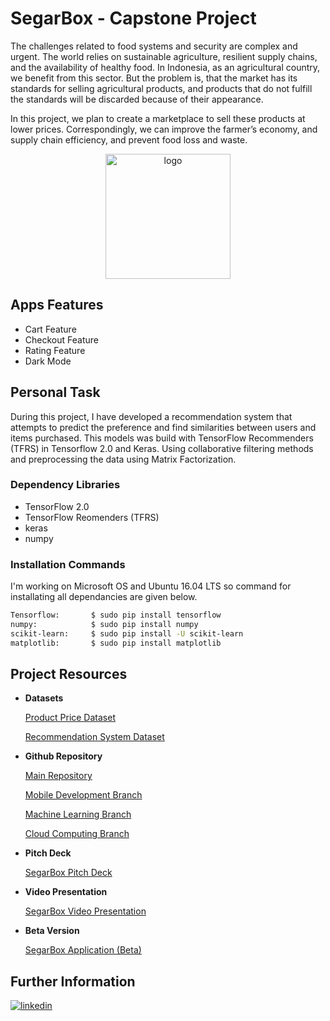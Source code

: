 
# SegarBox -  Capstone Project

The challenges related to food systems and security are complex and urgent. The world relies on sustainable agriculture, resilient supply chains, and the availability of healthy food. In Indonesia, as an agricultural country, we benefit from this sector. But the problem is, that the market has its standards for selling agricultural products, and products that do not fulfill the standards will be discarded because of their appearance. 

In this project, we plan to create a marketplace to sell these products at lower prices. Correspondingly, we can improve the farmer’s economy, and supply chain efficiency, and prevent food loss and waste.
<p align="center">
  <img width="200" src="https://user-images.githubusercontent.com/99207624/180708197-3060b97d-e87f-4682-81a3-a9f43e201e7c.png" alt="logo">
</p>

## Apps Features

- Cart Feature
- Checkout Feature
- Rating Feature
- Dark Mode


## Personal Task
During this project, I have developed a recommendation system that 
attempts to predict the preference and find similarities between users and items purchased. This models was build with TensorFlow Recommenders (TFRS) in Tensorflow 2.0 and Keras. Using collaborative filtering methods and preprocessing the data using Matrix Factorization. 

### Dependency Libraries

- TensorFlow 2.0
- TensorFlow Reomenders (TFRS)
- keras
- numpy

### Installation Commands
I'm working on Microsoft OS and Ubuntu 16.04 LTS so command for installating all dependancies are given below.
```bash
Tensorflow:       $ sudo pip install tensorflow
numpy:            $ sudo pip install numpy
scikit-learn:     $ sudo pip install -U scikit-learn
matplotlib:       $ sudo pip install matplotlib 
```

## Project Resources
- **Datasets**    

     [Product Price Dataset](https://infopangan.jakarta.go.id/)

     [Recommendation System Dataset](https://www.kaggle.com/datasets/skillsmuggler/amazon-ratings)


- **Github Repository**
     
     [Main Repository](https://github.com/SegarBox)
    
    [Mobile Development Branch](https://github.com/SegarBox)
    
     [Machine Learning Branch](https://github.com/SegarBox)
    
     [Cloud Computing Branch](https://github.com/SegarBox)
- **Pitch Deck**
    
    [SegarBox Pitch Deck](https://docs.google.com/presentation/d/1-B2WBQqjQGk-n8ioaN2e4umG9RJT0IclY2icxevORUg/edit?usp=sharing)
- **Video Presentation**
    
     [SegarBox Video Presentation](https://www.youtube.com/watch?v=QdD_6aPaIHk)

- **Beta Version**
    
    [SegarBox Application (Beta)](https://github.com/SegarBox/SegarBox/releases/tag/v1.0.1-beta)




## Further Information
[![linkedin](https://img.shields.io/badge/linkedin-0A66C2?style=for-the-badge&logo=linkedin&logoColor=white)](https://www.linkedin.com/in/careldelvine/)
